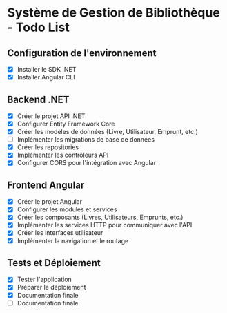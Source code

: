 # Système de Gestion de Bibliothèque - Todo List

## Configuration de l'environnement
- [x] Installer le SDK .NET
- [x] Installer Angular CLI

## Backend .NET
- [x] Créer le projet API .NET
- [x] Configurer Entity Framework Core
- [x] Créer les modèles de données (Livre, Utilisateur, Emprunt, etc.)
- [ ] Implémenter les migrations de base de données
- [x] Créer les repositories
- [x] Implémenter les contrôleurs API
- [x] Configurer CORS pour l'intégration avec Angular

## Frontend Angular
- [x] Créer le projet Angular
- [x] Configurer les modules et services
- [x] Créer les composants (Livres, Utilisateurs, Emprunts, etc.)
- [x] Implémenter les services HTTP pour communiquer avec l'API
- [x] Créer les interfaces utilisateur
- [x] Implémenter la navigation et le routage

## Tests et Déploiement
- [x] Tester l'application
- [x] Préparer le déploiement
- [x] Documentation finale
- [ ] Documentation finale

